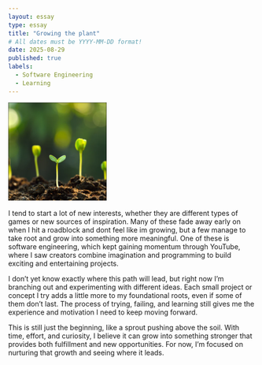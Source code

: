 ```yaml
---
layout: essay
type: essay
title: "Growing the plant"
# All dates must be YYYY-MM-DD format!
date: 2025-08-29
published: true
labels:
  - Software Engineering
  - Learning
---
```


<img width="200px" class="rounded float-start pe-4" src="../img/growing/plant.png">

I tend to start a lot of new interests, whether they are different types of games or new sources of inspiration. Many of these fade away early on when I hit a roadblock and dont feel like im growing, but a few manage to take root and grow into something more meaningful. One of these is software engineering, which kept gaining momentum through YouTube, where I saw creators combine imagination and programming to build exciting and entertaining projects.

I don’t yet know exactly where this path will lead, but right now I’m branching out and experimenting with different ideas. Each small project or concept I try adds a little more to my foundational roots, even if some of them don’t last. The process of trying, failing, and learning still gives me the experience and motivation I need to keep moving forward.

This is still just the beginning, like a sprout pushing above the soil. With time, effort, and curiosity, I believe it can grow into something stronger that provides both fulfillment and new opportunities. For now, I’m focused on nurturing that growth and seeing where it leads.
